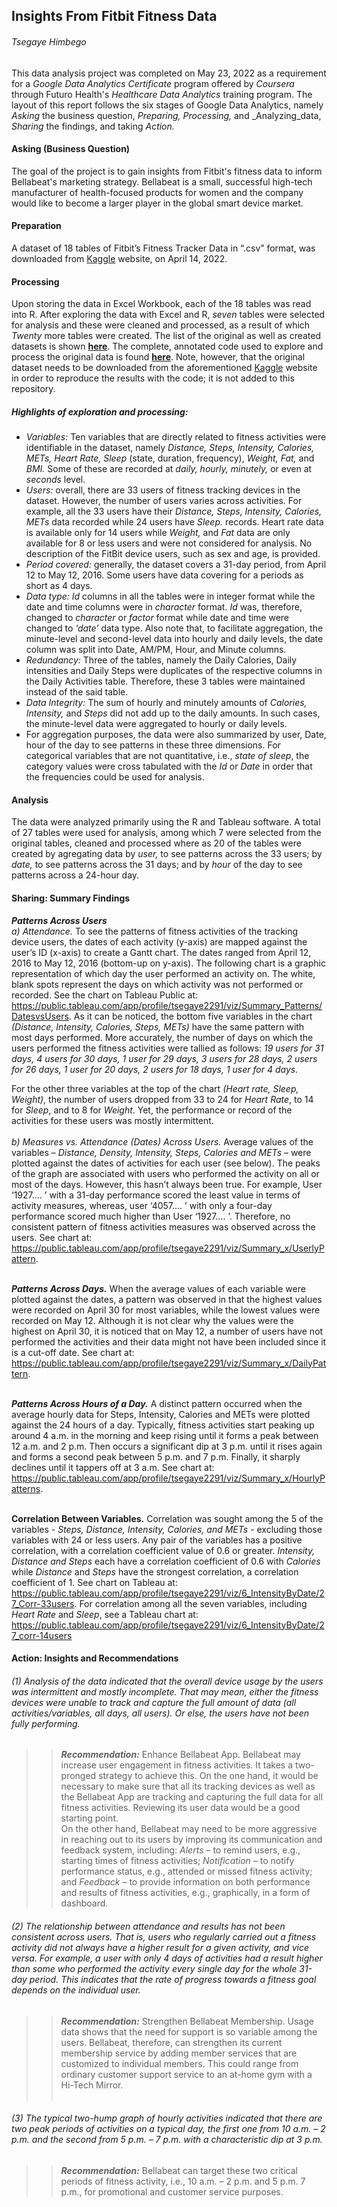 ## Insights From Fitbit Fitness Data
###### _Tsegaye Himbego_

This data analysis project was completed on May 23, 2022 as a requirement for a _Google Data Analytics Certificate_ program offered by _Coursera_ through Futuro Health's _Healthcare Data Analytics_ training program. The layout of this report follows the six stages of Google Data Analytics, namely _Asking_ the business question, _Preparing,_ _Processing,_ and _Analyzing_data, _Sharing_ the findings, and taking _Action._

#### Asking (Business Question)
The goal of the project is to gain insights from Fitbit's fitness data to inform Bellabeat's marketing strategy. Bellabeat is a small, successful high-tech manufacturer of health-focused products for women and the company would like to become a larger player in the global smart device market.
#### Preparation
A dataset of 18 tables of Fitbit’s Fitness Tracker Data in “.csv” format, was downloaded from [Kaggle](https://www.kaggle.com/datasets/arashnic/fitbit) website, on April 14, 2022. 
#### Processing
Upon storing the data in Excel Workbook, each of the 18 tables was read into R. After exploring the data with Excel and R, _seven_ tables were selected for analysis and these were cleaned and processed, as a result of which _Twenty_ more tables were created. The list of the original as well as created datasets is shown <b> [here](https://github.com/tsegayeh/InsightsFromFitBitData/blob/main/DataProcessing.PNG)</b>. The complete, annotated code used to explore and process the original data is found <b>[here](https://github.com/tsegayeh/InsightsFromFitBitData/blob/main/HDAcapstone.R)</b>. Note, however, that the original dataset needs to be downloaded from the aforementioned [Kaggle](https://www.kaggle.com/datasets/arashnic/fitbit) website in order to reproduce the results with the code; it is not added to this repository.<br />
##### _Highlights_ of exploration and processing:
  * _Variables:_ Ten variables that are directly related to fitness activities were identifiable in the dataset, namely _Distance, Steps, Intensity, Calories, METs, Heart Rate, Sleep_ (state, duration, frequency), _Weight, Fat,_ and _BMI._ Some of these are recorded at _daily, hourly, minutely,_ or even at _seconds_ level.
  * _Users:_ overall, there are 33 users of fitness tracking devices in the dataset. However, the number of users varies across activities. For example, all the 33 users have their _Distance, Steps, Intensity, Calories, METs_ data recorded while 24 users have _Sleep._ records. Heart rate data is available only for 14 users while _Weight,_ and _Fat_ data are only available for 8 or less users and were not considered for analysis.  No description of the FitBit device users, such as sex and age, is provided.
  * _Period covered:_ generally, the dataset covers a 31-day period, from April 12 to May 12, 2016. Some users have data covering for a periods as short as 4 days.
  * _Data type:_ _Id_ columns in all the tables were in integer format while the date and time columns were in _character_ format. _Id_ was, therefore, changed to _character_ or _factor_ format while date and time were changed to _‘date’_ data type. Also note that, to facilitate aggregation, the minute-level and second-level data into hourly and daily levels, the date column was split into Date, AM/PM, Hour, and Minute columns.
  * _Redundancy:_ Three of the tables, namely the Daily Calories, Daily intensities and Daily Steps were duplicates of the respective columns in the Daily Activities table. Therefore, these 3 tables were maintained instead of the said table.
  * _Data Integrity:_ The sum of hourly and minutely amounts of _Calories, Intensity,_ and _Steps_ did not add up to the daily amounts. In such cases, the minute-level data were aggregated to hourly or daily levels. <br />
  * For aggregation purposes, the data were also summarized by user, Date, hour of the day to see patterns in these three dimensions. For categorical variables that are not quantitative, i.e., _state of sleep_, the category values were cross tabulated with the _Id_ or _Date_ in order that the frequencies could be used for analysis.
#### Analysis
The data were analyzed primarily using the R and Tableau software. A total of 27 tables were used for analysis, among which 7 were selected from the original  tables, cleaned and processed where as 20 of the tables were created by agregating data by _user,_ to see patterns across the 33 users; by _date,_ to see patterns across the 31 days; and by _hour_ of the day to see patterns across a 24-hour day. 
#### Sharing: Summary Findings 
**_Patterns Across Users_** <br />
_a) Attendance._ To see the patterns of fitness activities of the tracking device users, the dates of each activity (y-axis) are mapped against the user’s ID (x-axis) to create a Gantt chart. The dates ranged from April 12, 2016 to May 12, 2016 (bottom-up on y-axis). The following chart is a graphic representation of which day the user performed an activity on. The white, blank spots represent the days on which activity was not performed or recorded. See the chart on Tableau Public at: https://public.tableau.com/app/profile/tsegaye2291/viz/Summary_Patterns/DatesvsUsers. As it can be noticed, the bottom five variables in the chart _(Distance, Intensity, Calories, Steps, METs)_ have the same pattern with most days performed. More accurately, the number of days on which the users performed the fitness activities were tallied as follows:
 _19 users for 31 days,
 4 users for 30 days,
 1 user  for 29 days,
 3 users for 28 days,
 2 users for 26 days,
 1 user  for 20 days,
 2 users for 18 days,
 1 user  for  4 days._
<br />	   
 
For the other three variables at the top of the chart _(Heart rate, Sleep, Weight)_, the number of users dropped from 33 to 24 for _Heart Rate_, to 14 for _Sleep_, and to 8 for _Weight_. Yet, the performance or record of the activities for these users was mostly intermittent. <br /> <br />
_b) Measures vs. Attendance (Dates) Across Users._ Average values of the variables – _Distance, Density, Intensity, Steps, Calories and METs_ – were plotted against the dates of activities for each user (see below). The peaks of the graph are associated with users who performed the activity on all or most of the days. However, this hasn’t always been true. For example, User ‘1927…. ’ with a 31-day performance scored the least value in terms of activity measures, whereas, user ‘4057…. ’  with only a four-day performance scored much higher than User ‘1927…. ’. Therefore, no consistent pattern of fitness activities measures was observed across the users. See chart at: https://public.tableau.com/app/profile/tsegaye2291/viz/Summary_x/UserlyPattern. <br /><br />

**_Patterns Across Days._** When the average values of each variable were plotted against the dates, a pattern was observed in that the highest values were recorded on April 30 for most variables, while the lowest values were recorded on May 12. Although it is not clear why the values were the highest on April 30, it is noticed that on May 12, a number of users have not performed the activities and their data might not have been included since it is a cut-off date. See chart  at: https://public.tableau.com/app/profile/tsegaye2291/viz/Summary_x/DailyPattern. <br /><br />

**_Patterns Across Hours of a Day._** A distinct pattern occurred when the average hourly data for Steps, Intensity, Calories and METs were plotted against the 24 hours of a day. Typically, fitness activities start peaking up around 4 a.m. in the morning and keep rising until it forms a peak between 12 a.m. and 2 p.m. Then occurs a significant dip at 3 p.m. until it rises again and forms a second peak between 5 p.m. and 7 p.m. Finally, it sharply declines until it tappers off at 3 a.m. See chart at: https://public.tableau.com/app/profile/tsegaye2291/viz/Summary_x/HourlyPatterns. <br /><br />

**Correlation Between Variables.** Correlation was sought among the 5 of the variables - _Steps, Distance, Intensity, Calories, and METs_ - excluding those variables with 24 or less users. Any pair of the variables has a positive correlation, with a correlation coefficient value of 0.6 or greater. _Intensity, Distance and Steps_ each have a correlation coefficient of 0.6 with _Calories_ while _Distance_ and _Steps_ have the strongest correlation, a correlation coefficient of 1. See chart on Tableau at: https://public.tableau.com/app/profile/tsegaye2291/viz/6_IntensityByDate/27_Corr-33users. For correlation among all the seven variables, including _Heart Rate_ and _Sleep_, see a Tableau chart at: https://public.tableau.com/app/profile/tsegaye2291/viz/6_IntensityByDate/27_corr-14users

#### Action: Insights and Recommendations
###### (1) Analysis of the data indicated that the overall device usage by the users was intermittent and mostly incomplete. That may mean, either the fitness devices were unable to track and capture the full amount of data (all activities/variables, all days, all users). Or else, the users have not been fully performing.<br />
>> **_Recommendation:_** Enhance Bellabeat App.  Bellabeat may increase user engagement in fitness activities. It takes a two-pronged strategy to achieve this. On the one hand, it would be necessary to make sure that all its tracking devices as well as the Bellabeat App are tracking and capturing the full data for all fitness activities. Reviewing its user data would be a good starting point. <br />
On the other hand, Bellabeat may need to be more aggressive in reaching out to its users by improving its communication and feedback system, including: _Alerts_ – to remind users, e.g., starting times of fitness activities; _Notification_ – to notify performance status, e.g., attended or missed fitness activity; and _Feedback_ – to provide information on both performance and results of fitness activities, e.g., graphically, in a form of dashboard.
 
###### (2) The relationship between attendance and results has not been consistent across users. That is, users who regularly carried out a fitness activity did not always have a higher result for a given activity, and vice versa. For example, a user with only 4 days of activities had a result higher than some who performed the activity every single day for the whole 31-day period. This indicates that the rate of progress towards a fitness goal depends on the individual user.<br />
>> **_Recommendation:_** Strengthen Bellabeat Membership. Usage data shows that the need for support is so variable among the users. Bellabeat, therefore, can strengthen its current membership service by adding member services that are customized to individual members. This could range from ordinary customer support service to an at-home gym with a Hi-Tech Mirror. <br />
>> <br />
###### (3) The typical two-hump graph of hourly activities indicated that there are two peak periods of activities on a typical day, the first one from 10 a.m. – 2 p.m. and the second from 5 p.m. – 7 p.m. with a characteristic dip at 3 p.m.<br />
>> **_Recommendation:_** Bellabeat can target these two critical periods of fitness activity, i.e., 10 a.m. – 2 p.m. and 5 p.m. 7 p.m., for promotional and customer service purposes. 
